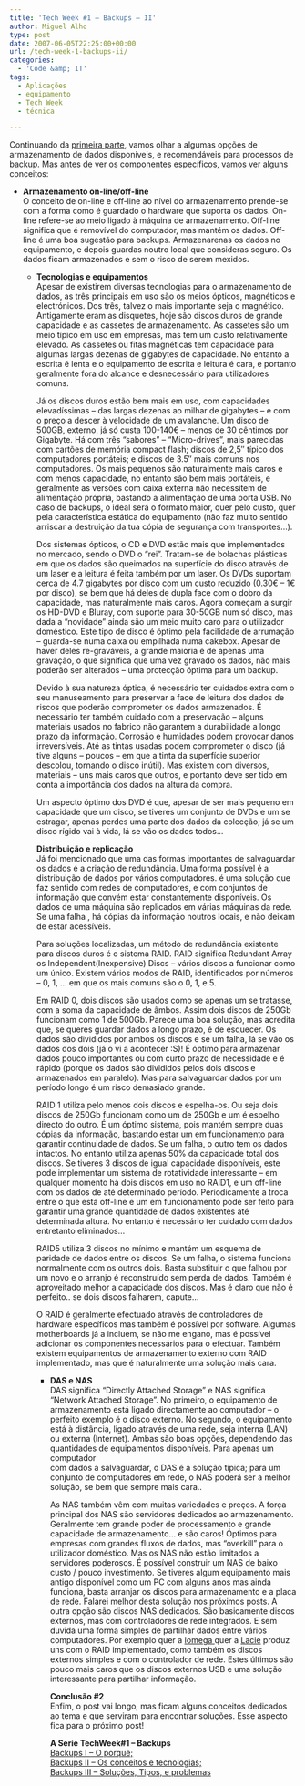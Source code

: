 ```yaml
---
title: 'Tech Week #1 – Backups – II'
author: Miguel Alho
type: post
date: 2007-06-05T22:25:00+00:00
url: /tech-week-1-backups-ii/
categories:
  - 'Code &amp; IT'
tags:
  - Aplicações
  - equipamento
  - Tech Week
  - técnica

---
```

Continuando da <a href="http://mytymyky.blogspot.com/2007/06/tech-week-1-backups-i.html" target="_blank">primeira parte</a>, vamos olhar a algumas opções de armazenamento de dados disponíveis, e recomendáveis para processos de backup. Mas antes de ver os componentes específicos, vamos ver alguns conceitos:

  * <span style="font-weight:bold;">Armazenamento on-line/off-line</span>  
    O conceito de on-line e off-line ao nível do armazenamento prende-se com a forma como é guardado o hardware que suporta os dados. On-line refere-se ao meio ligado à máquina de armazenamento. Off-line significa que é removível do computador, mas mantém os dados. Off-line é uma boa sugestão para backups. Armazenarenas os dados no equipamento, e depois guardas noutro local que consideras seguro. Os dados ficam armazenados e sem o risco de serem mexidos. 
      * <span style="font-weight:bold;">Tecnologias e equipamentos</span>  
        Apesar de existirem diversas tecnologias para o armazenamento de dados, as três principais em uso são os meios ópticos, magnéticos e electrónicos. 
        Dos três, talvez o mais importante seja o magnético. Antigamente eram as disquetes, hoje são discos duros de grande capacidade e as cassetes de armazenamento. As cassetes são um meio típico em uso em empresas, mas tem um custo relativamente elevado. As cassetes ou fitas magnéticas tem capacidade para algumas largas dezenas de gigabytes de capacidade. No entanto a escrita é lenta e o equipamento de escrita e leitura é cara, e portanto geralmente fora do alcance e desnecessário para utilizadores comuns. 
        
        Já os discos duros estão bem mais em uso, com capacidades elevadíssimas &#8211; das largas dezenas ao milhar de gigabytes &#8211; e com o preço a descer à velocidade de um avalanche. Um disco de 500GB, externo, já só custa 100-140€ &#8211; menos de 30 cêntimos por Gigabyte. Há com três &#8220;sabores&#8221; &#8211; &#8220;Micro-drives&#8221;, mais parecidas com cartões de memória compact flash; discos de 2,5&#8243; típico dos computadores portáteis; e discos de 3.5&#8243; mais comuns nos computadores. Os mais pequenos são naturalmente mais caros e com menos capacidade, no entanto são bem mais portáteis, e geralmente as versões com caixa externa não necessitem de alimentação própria, bastando a alimentação de uma porta USB. No caso de backups, o ideal será o formato maior, quer pelo custo, quer pela característica estática do equipamento (não faz muito sentido arriscar a destruição da tua cópia de segurança com transportes&#8230;).
        
        Dos sistemas ópticos, o CD e DVD estão mais que implementados no mercado, sendo o DVD o &#8220;rei&#8221;. Tratam-se de bolachas plásticas em que os dados são queimados na superfície do disco através de um laser e a leitura é feita também por um laser. Os DVDs suportam cerca de 4.7 gigabytes por disco com um custo reduzido (0.30€ &#8211; 1€ por disco), se bem que há deles de dupla face com o dobro da capacidade, mas naturalmente mais caros. Agora começam a surgir os HD-DVD e Bluray, com suporte para 30-50GB num só disco, mas dada a &#8220;novidade&#8221; ainda são um meio muito caro para o utilizador doméstico. Este tipo de disco é óptimo pela facilidade de arrumação &#8211; guarda-se numa caixa ou empilhada numa cakebox. Apesar de haver deles re-graváveis, a grande maioria é de apenas uma gravação, o que significa que uma vez gravado os dados, não mais poderão ser alterados &#8211; uma protecção óptima para um backup. 
        
        Devido à sua natureza óptica, é necessário ter cuidados extra com o seu manuseamento para preservar a face de leitura dos dados de riscos que poderão comprometer os dados armazenados. É necessário ter também cuidado com a preservação &#8211; alguns materiais usados no fabrico não garantem a durabilidade a longo prazo da informação. Corrosão e humidades podem provocar danos irreversíveis. Até as tintas usadas podem comprometer o disco (já tive alguns &#8211; poucos &#8211; em que a tinta da superfície superior descolou, tornando o disco inútil). Mas existem com diversos, materiais &#8211; uns mais caros que outros, e portanto deve ser tido em conta a importância dos dados na altura da compra. 
        
        Um aspecto óptimo dos DVD é que, apesar de ser mais pequeno em capacidade que um disco, se tiveres um conjunto de DVDs e um se estragar, apenas perdes uma parte dos dados da colecção; já se um disco rígido vai à vida, lá se vão os dados todos&#8230;
        
        <span style="font-weight:bold;">Distribuição e replicação</span>  
        Já foi mencionado que uma das formas importantes de salvaguardar os dados é a criação de redundância. Uma forma possível é a distribuição de dados por vários computadores. é uma solução que faz sentido com redes de computadores, e com conjuntos de informação que convém estar constantemente disponíveis. Os dados de uma máquina são replicados em várias máquinas da rede. Se uma falha , há cópias da informação noutros locais, e não deixam de estar acessíveis.
        
        Para soluções localizadas, um método de redundância existente para discos duros é o sistema RAID. RAID significa Redundant Array os Independent(Inexpensive) Discs &#8211; vários discos a funcionar como um único. Existem vários modos de RAID, identificados por números &#8211; 0, 1, &#8230; em que os mais comuns são o 0, 1, e 5. 
        
        Em RAID 0, dois discos são usados como se apenas um se tratasse, com a soma da capacidade de âmbos. Assim dois discos de 250Gb funcionam como 1 de 500Gb. Parece uma boa solução, mas acredita que, se queres guardar dados a longo prazo, é de esquecer. Os dados são divididos por ambos os discos e se um falha, lá se vão os dados dos dois (já o vi a acontecer :S)! É óptimo para armazenar dados pouco importantes ou com curto prazo de necessidade e é rápido (porque os dados são divididos pelos dois discos e armazenados em paralelo). Mas para salvaguardar dados por um período longo é um risco demasiado grande. 
        
        RAID 1 utiliza pelo menos dois discos e espelha-os. Ou seja dois discos de 250Gb funcionam como um de 250Gb e um é espelho directo do outro. É um óptimo sistema, pois mantém sempre duas cópias da informação, bastando estar um em funcionamento para garantir continuidade de dados. Se um falha, o outro tem os dados intactos. No entanto utiliza apenas 50% da capacidade total dos discos. Se tiveres 3 discos de igual capacidade disponíveis, este pode implementar um sistema de rotatividade interessante &#8211; em qualquer momento há dois discos em uso no RAID1, e um off-line com os dados de até determinado período. Periodicamente a troca entre o que está off-line e um em funcionamento pode ser feito para garantir uma grande quantidade de dados existentes até determinada altura. No entanto é necessário ter cuidado com dados entretanto eliminados&#8230;
        
        RAID5 utiliza 3 discos no mínimo e mantém um esquema de paridade de dados entre os discos. Se um falha, o sistema funciona normalmente com os outros dois. Basta substituir o que falhou por um novo e o arranjo é reconstruído sem perda de dados. Também é aproveitado melhor a capacidade dos discos. Mas é claro que não é perfeito.. se dois discos falharem, capute&#8230;
        
        O RAID é geralmente efectuado através de controladores de hardware específicos mas também é possível por software. Algumas motherboards já a incluem, se não me engano, mas é possível adicionar os componentes necessários para o efectuar. Também existem equipamentos de armazenamento externo com RAID implementado, mas que é naturalmente uma solução mais cara.
        
          * <span style="font-weight:bold;">DAS e NAS</span>  
            DAS significa &#8220;Directly Attached Storage&#8221; e NAS significa &#8220;Network Attached Storage&#8221;. No primeiro, o equipamento de armazenamento está ligado directamente ao computador &#8211; o perfeito exemplo é o disco externo. No segundo, o equipamento está à distância, ligado através de uma rede, seja interna (LAN) ou externa (Internet). Ambas são boas opções, dependendo das quantidades de equipamentos disponíveis. Para apenas um computador  
            com dados a salvaguardar, o DAS é a solução típica; para um conjunto de computadores em rede, o NAS poderá ser a melhor solução, se bem que sempre mais cara..</p> 
            As NAS também vêm com muitas variedades e preços. A força principal dos NAS são servidores dedicados ao armazenamento. Geralmente tem grande poder de processamento e grande capacidade de armazenamento&#8230; e são caros! Óptimos para empresas com grandes fluxos de dados, mas &#8220;overkill&#8221; para o utilizador doméstico. Mas os NAS não estão limitados a servidores poderosos. É possível construir um NAS de baixo custo / pouco investimento. Se tiveres algum equipamento mais antigo disponível como um PC com alguns anos mas ainda funciona, basta arranjar os discos para armazenamento e a placa de rede. Falarei melhor desta solução nos próximos posts. A outra opção são discos NAS dedicados. São basicamente discos externos, mas com controladores de rede integrados. E sem duvida uma forma simples de partilhar dados entre vários computadores. Por exemplo quer a <a href="http://www.iomega.com" target="_blank">Iomega </a> quer a [Lacie][1] produz uns com o RAID implementado, como também os discos externos simples e com o controlador de rede. Estes últimos são pouco mais caros que os discos externos USB e uma solução interessante para partilhar informação.
            
            <span style="font-weight:bold;">Conclusão #2</span>  
            Enfim, o post vai longo, mas ficam alguns conceitos dedicados ao tema e que serviram para encontrar soluções. Esse aspecto fica para o próximo post!
            
            <span style="font-weight:bold;">A Serie TechWeek#1 &#8211; Backups</span>  
            <a href="http://mytymyky.blogspot.com/2007/06/tech-week-1-backups-i.html" target="_blank">Backups I &#8211; O porquê;</a>  
            <a href="http://mytymyky.blogspot.com/2007/06/tech-week-1-backups-ii_05.html" target="_blank">Backups II &#8211; Os conceitos e tecnologias;</a>  
            <a href="http://mytymyky.blogspot.com/2007/06/tech-week-1-backups-iii.html" target="_blank">Backups III &#8211; Soluções, Tipos, e problemas</a>

 [1]: http://www.lacie.com/intl/products/range.htm?id=10007